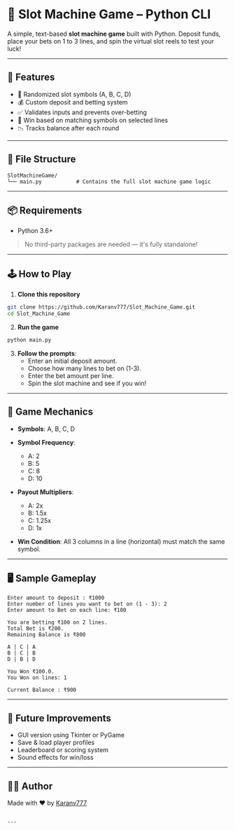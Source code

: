 # 🎰 Slot Machine Game – Python CLI

A simple, text-based **slot machine game** built with Python. Deposit funds, place your bets on 1 to 3 lines, and spin the virtual slot reels to test your luck!

---

## 🚀 Features

- 🎲 Randomized slot symbols (A, B, C, D)
- 💰 Custom deposit and betting system
- ✅ Validates inputs and prevents over-betting
- 🎉 Win based on matching symbols on selected lines
- 📉 Tracks balance after each round

---

## 📁 File Structure

```
SlotMachineGame/
└── main.py           # Contains the full slot machine game logic
```

---

## 📦 Requirements

- Python 3.6+

> No third-party packages are needed — it's fully standalone!

---

## 🕹️ How to Play

1. **Clone this repository**
```bash
git clone https://github.com/Karanv777/Slot_Machine_Game.git
cd Slot_Machine_Game
```

2. **Run the game**
```bash
python main.py
```

3. **Follow the prompts**:
   - Enter an initial deposit amount.
   - Choose how many lines to bet on (1-3).
   - Enter the bet amount per line.
   - Spin the slot machine and see if you win!

---

## 🧠 Game Mechanics

- **Symbols**: A, B, C, D
- **Symbol Frequency**:  
  - A: 2  
  - B: 5  
  - C: 8  
  - D: 10

- **Payout Multipliers**:
  - A: 2x
  - B: 1.5x
  - C: 1.25x
  - D: 1x

- **Win Condition**: All 3 columns in a line (horizontal) must match the same symbol.

---

## 🖥️ Sample Gameplay

```
Enter amount to deposit : ₹1000
Enter number of lines you want to bet on (1 - 3): 2
Enter amount to Bet on each line: ₹100

You are betting ₹100 on 2 lines.
Total Bet is ₹200.
Remaining Balance is ₹800

A | C | A
B | C | B
D | B | D

You Won ₹100.0.
You Won on lines: 1

Current Balance : ₹900
```

---

## 🔮 Future Improvements

- GUI version using Tkinter or PyGame
- Save & load player profiles
- Leaderboard or scoring system
- Sound effects for win/loss

---


## 👨‍💻 Author

Made with ❤️ by [Karanv777](https://github.com/Karanv777)
```

---
